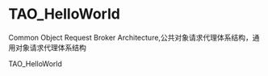 # TAO_HelloWorld
Common Object Request Broker Architecture,公共对象请求代理体系结构，通用对象请求代理体系结构

TAO_HelloWorld